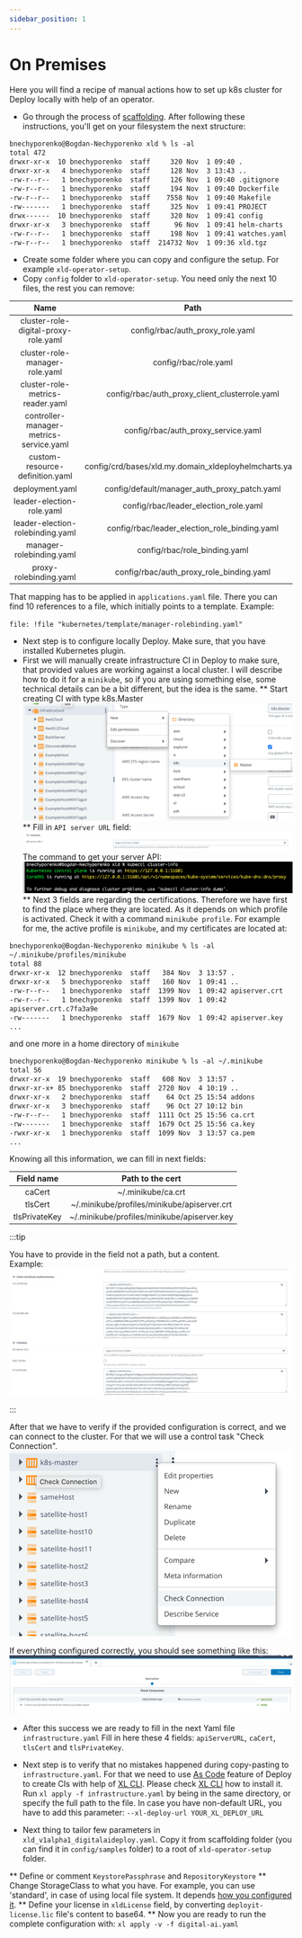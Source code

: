 ```yaml
---
sidebar_position: 1
---
```


# On Premises

Here you will find a recipe of manual actions how to set up k8s cluster for Deploy locally with help of an operator. 

* Go through the process of [scaffolding](../scaffolding.md).
After following these instructions, you'll get on your filesystem the next structure:
```text
bnechyporenko@Bogdan-Nechyporenko xld % ls -al
total 472
drwxr-xr-x  10 bnechyporenko  staff     320 Nov  1 09:40 .
drwxr-xr-x   4 bnechyporenko  staff     128 Nov  3 13:43 ..
-rw-r--r--   1 bnechyporenko  staff     126 Nov  1 09:40 .gitignore
-rw-r--r--   1 bnechyporenko  staff     194 Nov  1 09:40 Dockerfile
-rw-r--r--   1 bnechyporenko  staff    7558 Nov  1 09:40 Makefile
-rw-------   1 bnechyporenko  staff     325 Nov  1 09:41 PROJECT
drwx------  10 bnechyporenko  staff     320 Nov  1 09:41 config
drwxr-xr-x   3 bnechyporenko  staff      96 Nov  1 09:41 helm-charts
-rw-r--r--   1 bnechyporenko  staff     198 Nov  1 09:41 watches.yaml
-rw-r--r--   1 bnechyporenko  staff  214732 Nov  1 09:36 xld.tgz
```
* Create some folder where you can copy and configure the setup. For example `xld-operator-setup`. 
* Copy `config` folder to `xld-operator-setup`. You need only the next 10 files, the rest you can remove:

|Name|Path|
| :---: | :---: |
|cluster-role-digital-proxy-role.yaml|config/rbac/auth_proxy_role.yaml|
|cluster-role-manager-role.yaml|config/rbac/role.yaml|
|cluster-role-metrics-reader.yaml|config/rbac/auth_proxy_client_clusterrole.yaml|
|controller-manager-metrics-service.yaml|config/rbac/auth_proxy_service.yaml|
|custom-resource-definition.yaml|config/crd/bases/xld.my.domain_xldeployhelmcharts.yaml|
|deployment.yaml|config/default/manager_auth_proxy_patch.yaml|
|leader-election-role.yaml|config/rbac/leader_election_role.yaml|
|leader-election-rolebinding.yaml|config/rbac/leader_election_role_binding.yaml|
|manager-rolebinding.yaml|config/rbac/role_binding.yaml|
|proxy-rolebinding.yaml|config/rbac/auth_proxy_role_binding.yaml|

That mapping has to be applied in `applications.yaml` file. There you can find 10 references to a file, which initially
points to a template. Example:

`file: !file "kubernetes/template/manager-rolebinding.yaml"`

* Next step is to configure locally Deploy. Make sure, that you have installed Kubernetes plugin. 
* First we will manually create infrastructure CI in Deploy to make sure, that provided values are working against a local
 cluster. I will describe how to do it for a `minikube`, so if you are using something else, some technical details can 
 be a bit different, but the idea is the same. 
** Start creating CI with type k8s.Master ![k8s master ci creation](./pics/k8smaster-ci-creation.png)
** Fill in `API server URL` field:
![api server url](./pics/api-server-url.png)
The command to get your server API:
![k8s cluster info](./pics/k8s-cluster-info.png)
** Next 3 fields are regarding the certifications. Therefore we have first to find the place where they are located. As 
it depends on which profile is activated. Check it with a command `minikube profile`. For example for me, the active profile
is `minikube`, and my certificates are located at:

```text
bnechyporenko@Bogdan-Nechyporenko minikube % ls -al ~/.minikube/profiles/minikube
total 88
drwxr-xr-x  12 bnechyporenko  staff   384 Nov  3 13:57 .
drwxr-xr-x   5 bnechyporenko  staff   160 Nov  1 09:41 ..
-rw-r--r--   1 bnechyporenko  staff  1399 Nov  1 09:42 apiserver.crt
-rw-r--r--   1 bnechyporenko  staff  1399 Nov  1 09:42 apiserver.crt.c7fa3a9e
-rw-------   1 bnechyporenko  staff  1679 Nov  1 09:42 apiserver.key
...
```

and one more in a home directory of `minikube`

```text
bnechyporenko@Bogdan-Nechyporenko minikube % ls -al ~/.minikube
total 56
drwxr-xr-x  19 bnechyporenko  staff   608 Nov  3 13:57 .
drwxr-xr-x+ 85 bnechyporenko  staff  2720 Nov  4 10:19 ..
drwxr-xr-x   2 bnechyporenko  staff    64 Oct 25 15:54 addons
drwxr-xr-x   3 bnechyporenko  staff    96 Oct 27 10:12 bin
-rw-r--r--   1 bnechyporenko  staff  1111 Oct 25 15:56 ca.crt
-rw-------   1 bnechyporenko  staff  1679 Oct 25 15:56 ca.key
-rwxr-xr-x   1 bnechyporenko  staff  1099 Nov  3 13:57 ca.pem
...
```

Knowing all this information, we can fill in next fields:

|Field name|Path to the cert|
| :---: | :---: |
|caCert|~/.minikube/ca.crt|
|tlsCert|~/.minikube/profiles/minikube/apiserver.crt|
|tlsPrivateKey|~/.minikube/profiles/minikube/apiserver.key|

:::tip

You have to provide in the field not a path, but a content.  
Example: ![k8s-cert-fill-in-example](./pics/k8s-cert-fill-in-example.png)

:::

After that we have to verify if the provided configuration is correct, and we can connect to the cluster. For that 
we will use a control task "Check Connection".
![k8s-check-connection](./pics/k8s-check-connection.png)

If everything configured correctly, you should see something like this: 
![k8s-successful-connection](./pics/k8s-successful-connection.png)

* After this success we are ready to fill in the next Yaml file `infrastructure.yaml`
Fill in here these 4 fields: `apiServerURL`, `caCert`, `tlsCert` and `tlsPrivateKey`. 

* Next step is to verify that no mistakes happened during copy-pasting to `infrastructure.yaml`. For that we need to use
[As Code](https://docs.xebialabs.com/v.10.2/deploy/concept/get-started-with-devops-as-code/) feature
 of Deploy to create CIs with help of [XL CLI](https://docs.xebialabs.com/v.10.2/deploy/how-to/install-the-xl-cli/). 
 Please check [XL CLI](https://docs.xebialabs.com/v.10.2/deploy/how-to/install-the-xl-cli/) how to install it.
 Run `xl apply -f infrastructure.yaml` by being in the same directory, or specify the full path to the file. In case you 
 have non-default URL, you have to add this parameter: `--xl-deploy-url YOUR_XL_DEPLOY_URL`
 
* Next thing to tailor few parameters in `xld_v1alpha1_digitalaideploy.yaml`. 
Copy it from scaffolding folder (you can find it in `config/samples` folder) to a root of `xld-operator-setup` folder.

** Define or comment  `KeystorePassphrase` and `RepositoryKeystore`
** Change StorageClass to what you have. For example, you can use 'standard', in case of using local file system. 
It depends [how you configured it](https://xebialabs.github.io/xl-deploy-kubernetes-helm-chart/docs/installing-storage-class). 
** Define your license in `xldLicense` field, by converting `deployit-license.lic` file's content to base64.
** Now you are ready to run the complete configuration with:
`xl apply -v -f digital-ai.yaml`
